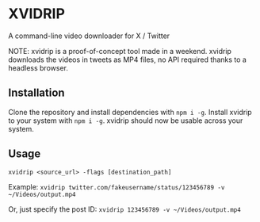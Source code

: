 # XVIDRIP 
A command-line video downloader for X / Twitter

NOTE: xvidrip is a proof-of-concept tool made in a weekend.
xvidrip downloads the videos in tweets as MP4 files, no API required thanks to a headless browser.

## Installation
Clone the repository and install dependencies with `npm i -g`. Install xvidrip to your system with `npm i -g`. xvidrip should now be usable across your system.



## Usage 

`xvidrip <source_url> -flags [destination_path]`

Example: `xvidrip twitter.com/fakeusername/status/123456789 -v ~/Videos/output.mp4`

Or, just specify the post ID: `xvidrip 123456789 -v ~/Videos/output.mp4`